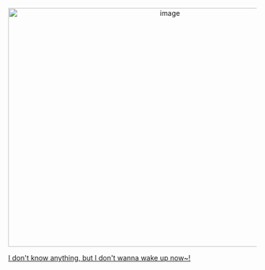 
<p align="center">
 <img width="640" height="484" alt="image" src="https://github.com/user-attachments/assets/5a41ba64-4483-41ae-81cc-671a72a5a5e7" />
</p>


   [I don't know anything, but
I don't wanna wake up now~!](https://www.youtube.com/watch?v=HoZCoq6Ch2I)
 
  

